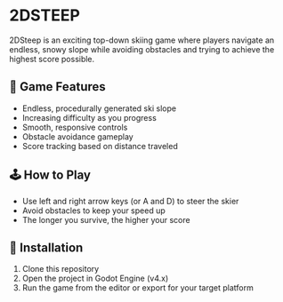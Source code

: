 # 2DSTEEP
2DSteep is an exciting top-down skiing game where players navigate an endless, snowy slope while avoiding obstacles and trying to achieve the highest score possible.
 
## 🎿 Game Features
- Endless, procedurally generated ski slope
- Increasing difficulty as you progress
- Smooth, responsive controls
- Obstacle avoidance gameplay
- Score tracking based on distance traveled

## 🕹️ How to Play
- Use left and right arrow keys (or A and D) to steer the skier
- Avoid obstacles to keep your speed up
- The longer you survive, the higher your score

## 🚀 Installation
1. Clone this repository
2. Open the project in Godot Engine (v4.x)
3. Run the game from the editor or export for your target platform
